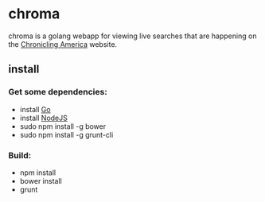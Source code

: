 # chroma

chroma is a golang webapp for viewing live searches that are happening on 
the [Chronicling America](http://chroniclingamerica.loc.gov) website.

## install

### Get some dependencies:

* install [Go](https://golang.org)
* install [NodeJS](http://nodejs.org)
* sudo npm install -g bower
* sudo npm install -g grunt-cli

### Build:

* npm install
* bower install
* grunt

